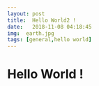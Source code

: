 ```yaml
---
layout: post
title:  Hello World2 !
date:   2018-11-08 04:18:45
img:  earth.jpg
tags: [general,hello world]
---
```


# Hello World !


